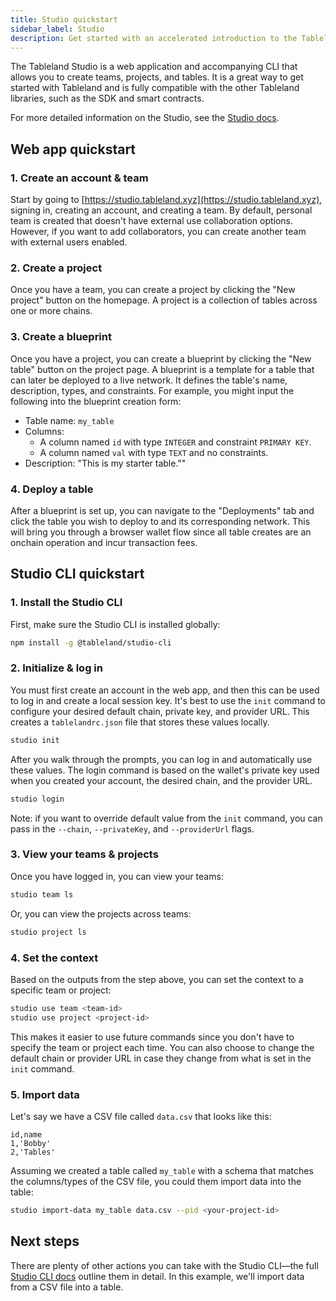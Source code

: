 ```yaml
---
title: Studio quickstart
sidebar_label: Studio
description: Get started with an accelerated introduction to the Tableland Studio.
---
```


The Tableland Studio is a web application and accompanying CLI that allows you to create teams, projects, and tables. It is a great way to get started with Tableland and is fully compatible with the other Tableland libraries, such as the SDK and smart contracts.

For more detailed information on the Studio, see the [Studio docs](/studio).

## Web app quickstart

### 1. Create an account & team

Start by going to [https://studio.tableland.xyz](https://studio.tableland.xyz), signing in, creating an account, and creating a team. By default, personal team is created that doesn't have external use collaboration options. However, if you want to add collaborators, you can create another team with external users enabled.

### 2. Create a project

Once you have a team, you can create a project by clicking the "New project" button on the homepage. A project is a collection of tables across one or more chains.

### 3. Create a blueprint

Once you have a project, you can create a blueprint by clicking the "New table" button on the project page. A blueprint is a template for a table that can later be deployed to a live network. It defines the table's name, description, types, and constraints. For example, you might input the following into the blueprint creation form:

- Table name: `my_table`
- Columns:
  - A column named `id` with type `INTEGER` and constraint `PRIMARY KEY`.
  - A column named `val` with type `TEXT` and no constraints.
- Description: "This is my starter table.""

### 4. Deploy a table

After a blueprint is set up, you can navigate to the "Deployments" tab and click the table you wish to deploy to and its corresponding network. This will bring you through a browser wallet flow since all table creates are an onchain operation and incur transaction fees.

## Studio CLI quickstart

### 1. Install the Studio CLI

First, make sure the Studio CLI is installed globally:

```bash npm2yarn
npm install -g @tableland/studio-cli
```

### 2. Initialize & log in

You must first create an account in the web app, and then this can be used to log in and create a local session key. It's best to use the `init` command to configure your desired default chain, private key, and provider URL. This creates a `tablelandrc.json` file that stores these values locally.

```bash
studio init
```

After you walk through the prompts, you can log in and automatically use these values. The login command is based on the wallet's private key used when you created your account, the desired chain, and the provider URL.

```bash
studio login
```

Note: if you want to override default value from the `init` command, you can pass in the `--chain`, `--privateKey`, and `--providerUrl` flags.

### 3. View your teams & projects

Once you have logged in, you can view your teams:

```bash
studio team ls
```

Or, you can view the projects across teams:

```bash
studio project ls
```

### 4. Set the context

Based on the outputs from the step above, you can set the context to a specific team or project:

```bash
studio use team <team-id>
studio use project <project-id>
```

This makes it easier to use future commands since you don't have to specify the team or project each time. You can also choose to change the default chain or provider URL in case they change from what is set in the `init` command.

### 5. Import data

Let's say we have a CSV file called `data.csv` that looks like this:

```csv title="data.csv"
id,name
1,'Bobby'
2,'Tables'
```

Assuming we created a table called `my_table` with a schema that matches the columns/types of the CSV file, you could them import data into the table:

```bash
studio import-data my_table data.csv --pid <your-project-id>
```

## Next steps

There are plenty of other actions you can take with the Studio CLI—the full [Studio CLI docs](/studio/cli) outline them in detail. In this example, we'll import data from a CSV file into a table.
